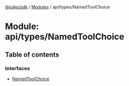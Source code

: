 [@julep/sdk](../README.md) / [Modules](../modules.md) / api/types/NamedToolChoice

# Module: api/types/NamedToolChoice

## Table of contents

### Interfaces

- [NamedToolChoice](../interfaces/api_types_NamedToolChoice.NamedToolChoice.md)
